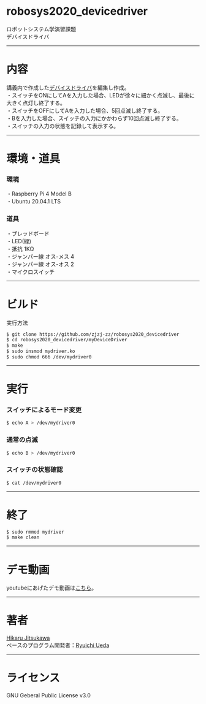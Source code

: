 # robosys2020_devicedriver

ロボットシステム学演習課題  
デバイスドライバ  

---

# 内容

講義内で作成した[デバイスドライバ](https://github.com/ryuichiueda/robosys_device_drivers/blob/master/myled.c)を編集し作成。  
・スイッチをONにしてAを入力した場合、LEDが徐々に細かく点滅し、最後に大きく点灯し終了する。  
・スイッチをOFFにしてAを入力した場合、5回点滅し終了する。  
・Bを入力した場合、スイッチの入力にかかわらず10回点滅し終了する。  
・スイッチの入力の状態を記録して表示する。  

---

# 環境・道具

### 環境
・Raspberry Pi 4 Model B  
・Ubuntu 20.04.1 LTS  
### 道具
・ブレッドボード  
・LED(緑)  
・抵抗 1KΩ  
・ジャンパー線 オス-メス 4  
・ジャンパー線 オス-オス 2  
・マイクロスイッチ  

---

# ビルド

実行方法
```sh
$ git clone https://github.com/zjzj-zz/robosys2020_devicedriver
$ cd robosys2020_devicedriver/myDeviceDriver
$ make
$ sudo insmod mydriver.ko
$ sudo chmod 666 /dev/mydriver0
```

---

# 実行

### スイッチによるモード変更

```sh
$ echo A > /dev/mydriver0
```

### 通常の点滅

```sh
$ echo B > /dev/mydriver0
```

### スイッチの状態確認

```sh
$ cat /dev/mydriver0
```

---

# 終了

```sh
$ sudo rmmod mydriver
$ make clean
```

---

# デモ動画

youtubeにあげたデモ動画は[こちら]()。

---

# 著者

[Hikaru Jitsukawa](https://github.com/zjzj-zz)  
ベースのプログラム開発者：[Ryuichi Ueda](https://github.com/ryuichiueda)  

---
# ライセンス
GNU Geberal Public License v3.0

